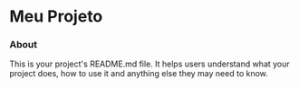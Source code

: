 Meu Projeto
===========

### About

This is your project's README.md file. It helps users understand what your
project does, how to use it and anything else they may need to know.